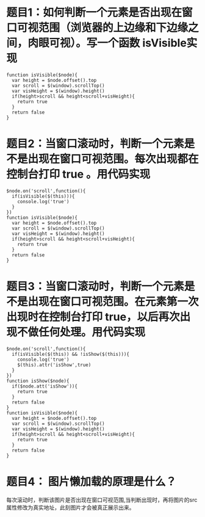 # 题目1：如何判断一个元素是否出现在窗口可视范围（浏览器的上边缘和下边缘之间，肉眼可视）。写一个函数 isVisible实现
```
function isVisible($node){
  var height = $node.offset().top  
  var scroll = $(window).scrollTop()
  var visHeight = $(window).height()
  if(height>scroll && height<scroll+visHeight){
    return true
  }
  return false
}
```
# 题目2：当窗口滚动时，判断一个元素是不是出现在窗口可视范围。每次出现都在控制台打印 true 。用代码实现
```
$node.on('scroll',function(){
  if(isVisible($(this))){
    console.log('true')
  }
})
function isVisible($node){
  var height = $node.offset().top  
  var scroll = $(window).scrollTop()
  var visHeight = $(window).height()
  if(height>scroll && height<scroll+visHeight){
    return true
  }
  return false
}

```
# 题目3：当窗口滚动时，判断一个元素是不是出现在窗口可视范围。在元素第一次出现时在控制台打印 true，以后再次出现不做任何处理。用代码实现
```
$node.on('scroll',function(){
  if(isVisible($(this)) && !isShow($(this))){
    console.log('true')
    $(this).attr('isShow',true)
  }
})
function isShow($node){
  if($node.att('isShow')){
    return true
  }
  return false
}
function isVisible($node){
  var height = $node.offset().top  
  var scroll = $(window).scrollTop()
  var visHeight = $(window).height()
  if(height>scroll && height<scroll+visHeight){
    return true
  }
  return false
}
```
# 题目4： 图片懒加载的原理是什么？
每次滚动时，判断该图片是否出现在窗口可视范围,当判断出现时，再将图片的src属性修改为真实地址，此刻图片才会被真正展示出来。
